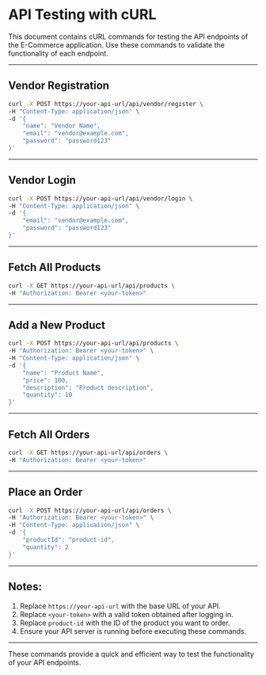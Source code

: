 # API Testing with cURL

This document contains cURL commands for testing the API endpoints of the E-Commerce application. Use these commands to validate the functionality of each endpoint.

---

## **Vendor Registration**
```bash
curl -X POST https://your-api-url/api/vendor/register \
-H "Content-Type: application/json" \
-d '{
    "name": "Vendor Name",
    "email": "vendor@example.com",
    "password": "password123"
}'
```

---

## **Vendor Login**
```bash
curl -X POST https://your-api-url/api/vendor/login \
-H "Content-Type: application/json" \
-d '{
    "email": "vendor@example.com",
    "password": "password123"
}'
```

---

## **Fetch All Products**
```bash
curl -X GET https://your-api-url/api/products \
-H "Authorization: Bearer <your-token>"
```

---

## **Add a New Product**
```bash
curl -X POST https://your-api-url/api/products \
-H "Authorization: Bearer <your-token>" \
-H "Content-Type: application/json" \
-d '{
    "name": "Product Name",
    "price": 100,
    "description": "Product description",
    "quantity": 10
}'
```

---

## **Fetch All Orders**
```bash
curl -X GET https://your-api-url/api/orders \
-H "Authorization: Bearer <your-token>"
```

---

## **Place an Order**
```bash
curl -X POST https://your-api-url/api/orders \
-H "Authorization: Bearer <your-token>" \
-H "Content-Type: application/json" \
-d '{
    "productId": "product-id",
    "quantity": 2
}'
```

---

## **Notes:**
1. Replace `https://your-api-url` with the base URL of your API.
2. Replace `<your-token>` with a valid token obtained after logging in.
3. Replace `product-id` with the ID of the product you want to order.
4. Ensure your API server is running before executing these commands.

---

These commands provide a quick and efficient way to test the functionality of your API endpoints.

